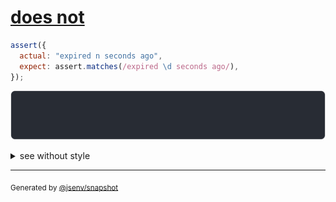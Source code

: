 # [does not](../../assert_matches.test.js#L17)

```js
assert({
  actual: "expired n seconds ago",
  expect: assert.matches(/expired \d seconds ago/),
});
```

![img](throw.svg)

<details>
  <summary>see without style</summary>

```console
AssertionError: actual and expect are different

actual: "expired n seconds ago"
expect: assert.matches(/expired \d seconds ago/)
```

</details>


---

<sub>
  Generated by <a href="https://github.com/jsenv/core/tree/main/packages/independent/snapshot">@jsenv/snapshot</a>
</sub>
